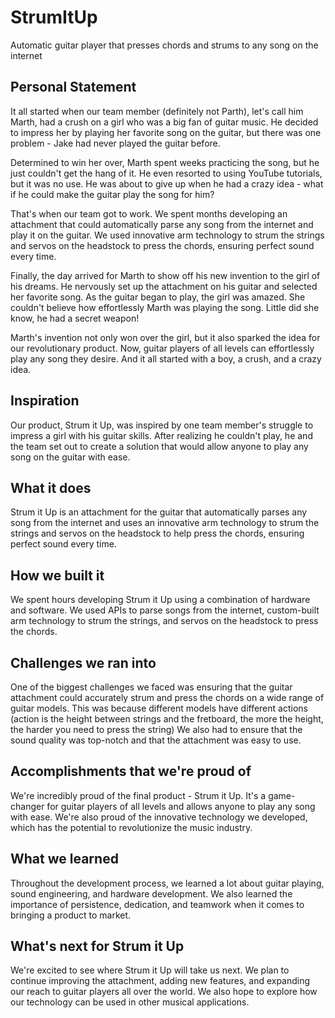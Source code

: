 # StrumItUp
Automatic guitar player that presses chords and strums to any song on the internet

## Personal Statement

It all started when our team member (definitely not Parth), let's call him Marth, had a crush on a girl who was a big fan of guitar music. He decided to impress her by playing her favorite song on the guitar, but there was one problem - Jake had never played the guitar before.

Determined to win her over, Marth spent weeks practicing the song, but he just couldn't get the hang of it. He even resorted to using YouTube tutorials, but it was no use. He was about to give up when he had a crazy idea - what if he could make the guitar play the song for him?

That's when our team got to work. We spent months developing an attachment that could automatically parse any song from the internet and play it on the guitar. We used innovative arm technology to strum the strings and servos on the headstock to press the chords, ensuring perfect sound every time.

Finally, the day arrived for Marth to show off his new invention to the girl of his dreams. He nervously set up the attachment on his guitar and selected her favorite song. As the guitar began to play, the girl was amazed. She couldn't believe how effortlessly Marth was playing the song. Little did she know, he had a secret weapon!

Marth's invention not only won over the girl, but it also sparked the idea for our revolutionary product. Now, guitar players of all levels can effortlessly play any song they desire. And it all started with a boy, a crush, and a crazy idea.

## Inspiration

Our product, Strum it Up, was inspired by one team member's struggle to impress a girl with his guitar skills. After realizing he couldn't play, he and the team set out to create a solution that would allow anyone to play any song on the guitar with ease.

## What it does

Strum it Up is an attachment for the guitar that automatically parses any song from the internet and uses an innovative arm technology to strum the strings and servos on the headstock to help press the chords, ensuring perfect sound every time.

## How we built it

We spent hours developing Strum it Up using a combination of hardware and software. We used APIs to parse songs from the internet, custom-built arm technology to strum the strings, and servos on the headstock to press the chords.

## Challenges we ran into

One of the biggest challenges we faced was ensuring that the guitar attachment could accurately strum and press the chords on a wide range of guitar models. This was because different models have different actions (action is the height between strings and the fretboard, the more the height, the harder you need to press the string) We also had to ensure that the sound quality was top-notch and that the attachment was easy to use.

## Accomplishments that we're proud of

We're incredibly proud of the final product - Strum it Up. It's a game-changer for guitar players of all levels and allows anyone to play any song with ease. We're also proud of the innovative technology we developed, which has the potential to revolutionize the music industry.

## What we learned

Throughout the development process, we learned a lot about guitar playing, sound engineering, and hardware development. We also learned the importance of persistence, dedication, and teamwork when it comes to bringing a product to market.

## What's next for Strum it Up

We're excited to see where Strum it Up will take us next. We plan to continue improving the attachment, adding new features, and expanding our reach to guitar players all over the world. We also hope to explore how our technology can be used in other musical applications.
